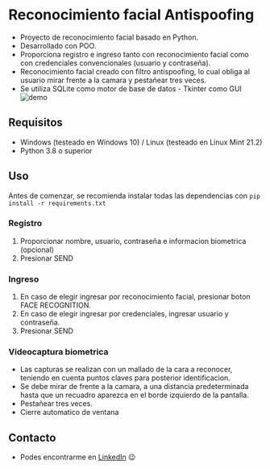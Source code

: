 # Reconocimiento facial Antispoofing
- Proyecto de reconocimiento facial basado en Python.
- Desarrollado con POO.
- Proporciona registro e ingreso tanto con reconocimiento facial como con credenciales convencionales (usuario y contraseña).
- Reconocimiento facial creado con filtro antispoofing, lo cual obliga al usuario mirar frente a la camara y pestañear tres veces.
- Se utiliza SQLite como motor de base de datos - Tkinter como GUI
![demo](https://github.com/ramitules/face_rec_antispoofing/assets/111546397/2dff9eaf-2b38-4c5a-88ba-470ea0e54924)

## Requisitos
- Windows (testeado en Windows 10) / Linux (testeado en Linux Mint 21.2)
- Python 3.8 o superior
## Uso
Antes de comenzar, se recomienda instalar todas las dependencias con `pip install -r requirements.txt`
### Registro
1. Proporcionar nombre, usuario, contraseña e informacion biometrica (opcional)
2. Presionar SEND
### Ingreso
1. En caso de elegir ingresar por reconocimiento facial, presionar boton FACE RECOGNITION.
2. En caso de elegir ingresar por credenciales, ingresar usuario y contraseña.
3. Presionar SEND
### Videocaptura biometrica
- Las capturas se realizan con un mallado de la cara a reconocer, teniendo en cuenta puntos claves para posterior identificacion.
- Se debe mirar de frente a la camara, a una distancia predeterminada hasta que un recuadro aparezca en el borde izquierdo de la pantalla.
- Pestañear tres veces.
- Cierre automatico de ventana
## Contacto
- Podes encontrarme en [LinkedIn](https://www.linkedin.com/in/ramitules/) 😉
